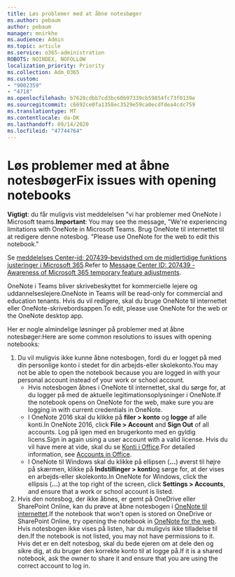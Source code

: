 ```yaml
---
title: Løs problemer med at åbne notesbøger
ms.author: pebaum
author: pebaum
manager: mnirkhe
ms.audience: Admin
ms.topic: article
ms.service: o365-administration
ROBOTS: NOINDEX, NOFOLLOW
localization_priority: Priority
ms.collection: Adm_O365
ms.custom:
- "9002359"
- "4718"
ms.openlocfilehash: b7628cdbb7cd3bc60b97339cb59854fc73f0139e
ms.sourcegitcommit: c6692ce0fa1358ec3529e59ca0ecdfdea4cdc759
ms.translationtype: MT
ms.contentlocale: da-DK
ms.lasthandoff: 09/14/2020
ms.locfileid: "47744764"
---
```

# <a name="fix-issues-with-opening-notebooks"></a><span data-ttu-id="9be98-102">Løs problemer med at åbne notesbøger</span><span class="sxs-lookup"><span data-stu-id="9be98-102">Fix issues with opening notebooks</span></span>

<span data-ttu-id="9be98-103">**Vigtigt**: du får muligvis vist meddelelsen "vi har problemer med OneNote i Microsoft teams.</span><span class="sxs-lookup"><span data-stu-id="9be98-103">**Important**: You may see the message, "We're experiencing limitations with OneNote in Microsoft Teams.</span></span> <span data-ttu-id="9be98-104">Brug OneNote til internettet til at redigere denne notesbog. "</span><span class="sxs-lookup"><span data-stu-id="9be98-104">Please use OneNote for the web to edit this notebook."</span></span>

<span data-ttu-id="9be98-105">Se [meddelelses Center-id: 207439-bevidsthed om de midlertidige funktions justeringer i Microsoft 365](https://admin.microsoft.com/Adminportal/Home?source=applauncher#MessageCenter?id=MC207439).</span><span class="sxs-lookup"><span data-stu-id="9be98-105">Refer to [Message Center ID: 207439 - Awareness of Microsoft 365 temporary feature adjustments](https://admin.microsoft.com/Adminportal/Home?source=applauncher#MessageCenter?id=MC207439).</span></span>

<span data-ttu-id="9be98-106">OneNote i Teams bliver skrivebeskyttet for kommercielle lejere og uddannelseslejere.</span><span class="sxs-lookup"><span data-stu-id="9be98-106">OneNote in Teams will be read-only for commercial and education tenants.</span></span> <span data-ttu-id="9be98-107">Hvis du vil redigere, skal du bruge OneNote til internettet eller OneNote-skrivebordsappen.</span><span class="sxs-lookup"><span data-stu-id="9be98-107">To edit, please use OneNote for the web or the OneNote desktop app.</span></span>

<span data-ttu-id="9be98-108">Her er nogle almindelige løsninger på problemer med at åbne notesbøger:</span><span class="sxs-lookup"><span data-stu-id="9be98-108">Here are some common resolutions to issues with opening notebooks:</span></span>

1. <span data-ttu-id="9be98-109">Du vil muligvis ikke kunne åbne notesbogen, fordi du er logget på med din personlige konto i stedet for din arbejds-eller skolekonto.</span><span class="sxs-lookup"><span data-stu-id="9be98-109">You may not be able to open the notebook because you are logged in with your personal account instead of your work or school account.</span></span>
    - <span data-ttu-id="9be98-110">Hvis notesbogen åbnes i OneNote til internettet, skal du sørge for, at du logger på med de aktuelle legitimationsoplysninger i OneNote.</span><span class="sxs-lookup"><span data-stu-id="9be98-110">If the notebook opens on OneNote for the web, make sure you are logging in with current credentials in OneNote.</span></span>
    - <span data-ttu-id="9be98-111">I OneNote 2016 skal du klikke på **filer > konto** og **logge** af alle konti.</span><span class="sxs-lookup"><span data-stu-id="9be98-111">In OneNote 2016, click **File > Account** and **Sign Out** of all accounts.</span></span> <span data-ttu-id="9be98-112">Log på igen med en brugerkonto med en gyldig licens.</span><span class="sxs-lookup"><span data-stu-id="9be98-112">Sign in again using a user account with a valid license.</span></span> <span data-ttu-id="9be98-113">Hvis du vil have mere at vide, skal du se [Konti i Office](https://support.office.com/article/accounts-in-office-628ea040-f265-49de-b986-be09c3ebf8a9).</span><span class="sxs-lookup"><span data-stu-id="9be98-113">For detailed information, see [Accounts in Office](https://support.office.com/article/accounts-in-office-628ea040-f265-49de-b986-be09c3ebf8a9).</span></span> 
    - <span data-ttu-id="9be98-114">I OneNote til Windows skal du klikke på ellipsen (**...**) øverst til højre på skærmen, klikke på **Indstillinger > konti**og sørge for, at der vises en arbejds-eller skolekonto.</span><span class="sxs-lookup"><span data-stu-id="9be98-114">In OneNote for Windows, click the ellipsis (**…**) at the top right of the screen, click **Settings > Accounts**, and ensure that a work or school account is listed.</span></span> 
2. <span data-ttu-id="9be98-115">Hvis den notesbog, der ikke åbnes, er gemt på OneDrive eller SharePoint Online, kan du prøve at åbne notesbogen i [OneNote til internettet](https://onenote.com).</span><span class="sxs-lookup"><span data-stu-id="9be98-115">If the notebook that won't open is stored on OneDrive or SharePoint Online, try opening the notebook in [OneNote for the web](https://onenote.com).</span></span> <span data-ttu-id="9be98-116">Hvis notesbogen ikke vises på listen, har du muligvis ikke tilladelse til den.</span><span class="sxs-lookup"><span data-stu-id="9be98-116">If the notebook is not listed, you may not have permissions to it.</span></span> <span data-ttu-id="9be98-117">Hvis det er en delt notesbog, skal du bede ejeren om at dele den og sikre dig, at du bruger den korrekte konto til at logge på.</span><span class="sxs-lookup"><span data-stu-id="9be98-117">If it is a shared notebook, ask the owner to share it and ensure that you are using the correct account to log in.</span></span>

